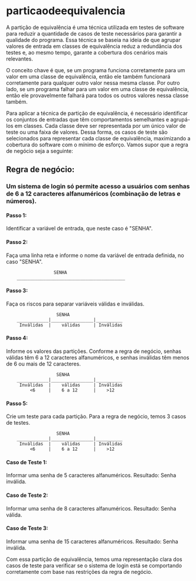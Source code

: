 # particaodeequivalencia

<p>
A partição de equivalência é uma técnica utilizada em testes de software para reduzir a quantidade de casos de teste necessários para garantir a qualidade do programa. Essa técnica se baseia na ideia de que agrupar valores de entrada em classes de equivalência reduz a redundância dos testes e, ao mesmo tempo, garante a cobertura dos cenários mais relevantes.

O conceito chave é que, se um programa funciona corretamente para um valor em uma classe de equivalência, então ele também funcionará corretamente para qualquer outro valor nessa mesma classe. Por outro lado, se um programa falhar para um valor em uma classe de equivalência, então ele provavelmente falhará para todos os outros valores nessa classe também.

Para aplicar a técnica de partição de equivalência, é necessário identificar os conjuntos de entradas que têm comportamentos semelhantes e agrupá-los em classes. Cada classe deve ser representada por um único valor de teste ou uma faixa de valores. Dessa forma, os casos de teste são selecionados para representar cada classe de equivalência, maximizando a cobertura do software com o mínimo de esforço. Vamos supor que a regra de negócio seja a seguinte:

<h2>Regra de negócio:</h2>

<h3>Um sistema de login só permite acesso a usuários com senhas de 6 a 12 caracteres alfanuméricos (combinação de letras e números).</h3>

<h4>Passo 1:</h4> Identificar a variável de entrada, que neste caso é "SENHA".

<h4>Passo 2:</h4> Faça uma linha reta e informe o nome da variável de entrada definida, no caso "SENHA".
</p>
                     
                      
                      SENHA
        _________________________________________

<h4>Passo 3:</h4> Faça os riscos para separar variáveis válidas e inválidas.

                       SENHA
        ____________|________________|__________
         Inválidas  |    válidas     | Inválidas

<h4>Passo 4:</h4> Informe os valores das partições. Conforme a regra de negócio, senhas válidas têm 6 a 12 caracteres alfanuméricos, e senhas inválidas têm menos de 6 ou mais de 12 caracteres.

                       SENHA
        ____________|________________|__________
         Inválidas  |    válidas     | Inválidas
             <6     |    6 a 12      |    >12
             
<h4>Passo 5:</h4> Crie um teste para cada partição. Para a regra de negócio, temos 3 casos de testes.

                       SENHA
        ____________|________________|__________
         Inválidas  |    válidas     | Inválidas
             <6     |    6 a 12      |    >12

<h4>Caso de Teste 1:</h4> Informar uma senha de 5 caracteres alfanuméricos.
Resultado: Senha inválida.

<h4>Caso de Teste 2:</h4> Informar uma senha de 8 caracteres alfanuméricos.
Resultado: Senha válida.

<h4>Caso de Teste 3:</h4> Informar uma senha de 15 caracteres alfanuméricos.
Resultado: Senha inválida.

Com essa partição de equivalência, temos uma representação clara dos casos de teste para verificar se o sistema de login está se comportando corretamente com base nas restrições da regra de negócio.
